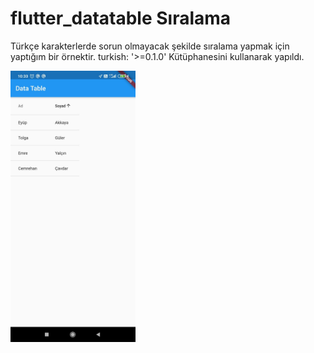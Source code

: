 # flutter_datatable Sıralama 
Türkçe karakterlerde sorun olmayacak şekilde sıralama yapmak için yaptığım bir örnektir.
turkish: '>=0.1.0' Kütüphanesini kullanarak yapıldı.


<img src="https://raw.githubusercontent.com/eyupakky/flutterDataTableTurkishSort/master/ekrangoruntusu.jpeg" width="200"  />
